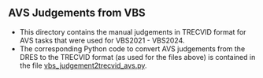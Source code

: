 ## AVS Judgements from VBS
- This directory contains the manual judgements in TRECVID format for AVS tasks that were used for VBS2021 - VBS2024.
- The corresponding Python code to convert AVS judgements from the DRES to the TRECVID format (as used for the files above) is contained in the file [vbs_judgement2trecvid_avs.py](https://github.com/lucaro/VBS-Archive/blob/main/avsjudgements/vbs_judgement2trecvid_avs.py).   
